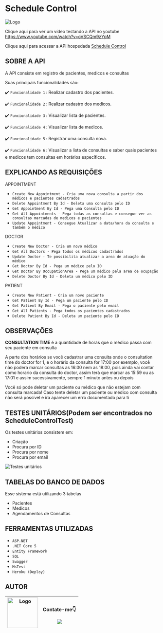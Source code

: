 # Schedule Control
  <img src="https://i.imgur.com/qMSek4h.png" alt="Logo" >
  <br/>

Clique aqui para ver um vídeo testando a API no youtube https://www.youtube.com/watch?v=oVSCQm9zYpM

Clique aqui para acessar a API hospedada [Schedule Control](https://schedulecontrollucas.herokuapp.com/index.html)

## SOBRE A API

  <p>A API consiste em registro de pacientes, medicos e consultas</p>
  
  <p>Suas principais funcionalidades são:</p>
  
  :heavy_check_mark: `Funcionalidade 1:` Realizar cadastro dos pacientes.
  
  :heavy_check_mark: `Funcionalidade 2:` Realizar cadastro dos medicos.
  
  :heavy_check_mark: `Funcionalidade 3:` Visualizar lista de pacientes.
  
  :heavy_check_mark: `Funcionalidade 4:` Visualizar lista de medicos.
  
  :heavy_check_mark: `Funcionalidade 5:` Registrar uma consulta nova.
  
  :heavy_check_mark: `Funcionalidade 6:` Visualizar a lista de consultas e saber quais pacientes e medicos tem consultas em horários específicos.
  
  ## EXPLICANDO AS REQUISIÇÕES
  
  <p>APPOINTMENT</p>
  
  - ``Create New Appointment - Cria uma nova consulta a partir dos médicos e pacientes cadastrados``
  - ``Delete Appointment By Id - Deleta uma consulta pelo ID``
  - ``Get Appointment By Id - Pega uma Consulta pelo ID``
  - ``Get All Appointments - Pega todas as consultas e consegue ver as consultas marcadas de medicos e pacientes``
  - ``Update Appointment - Consegue Atualizar a data/hora da consulta e também o médico``
  
  <p>DOCTOR</p>
  
  - ``Create New Doctor - Cria um novo médico``
  - ``Get All Doctors - Pega todos os médicos cadastrados``
  - ``Update Doctor - Te possibilita atualizar a area de atuação do médico``
  - ``Get Doctor By Id - Pega um médico pelo ID``
  - ``Get Doctor By OccupationArea - Pega um médico pela area de ocupação``
  - ``Delete Doctor By Id - Deleta um médico pelo ID``
  
  <p>PATIENT</p>
  
  - ``Create New Patient - Cria um novo paciente``
  - ``Get Patient By Id - Pega um paciente pelo ID``
  - ``Get Patient By Email - Pega o paciente pelo email``
  - ``Get All Patients - Pega todos os pacientes cadastrados``
  - ``Delete Patient By Id - Deleta um paciente pelo ID``
  
  ## OBSERVAÇÕES
  
  **CONSULTATION TIME** é a quantidade de horas que o médico passa com seu paciente em consulta
  <p>A parte dos horários se você cadastrar uma consulta onde o consultation time do doctor for 1, e o horário da consulta for 17:00 por exemplo, você não podera marcar consultas as 16:00 nem as 18:00, pois ainda vai contar como horario da consulta do doctor, assim terá que marcar as 15:59 ou as 17:01 e assim sucessivamente, sempre 1 minuto antes ou depois</p>
  <p>Você só pode deletar um paciente ou médico que não estejam com consulta marcada! Caso tente deletar um paciente ou médico com consulta não será possível e ira aparecer um erro documentado para ti</p>
  
  ## TESTES UNITÁRIOS(Podem ser encontrados no ScheduleControlTest)
  <p> Os testes unitários consistem em: </p>
  
  * Criação
  * Procura por ID
  * Procura por nome
  * Procura por email
   <img src="https://i.imgur.com/o8TM5kR.png" alt="Testes unitários" >
  
  ## TABELAS DO BANCO DE DADOS
  
  <p>Esse sistema está utilizando 3 tabelas</p>
  
  * Pacientes 
  * Medicos
  * Agendamentos de Consultas
  
  ## FERRAMENTAS UTILIZADAS
  
  - ``ASP.NET``
  - ``.NET Core 5``
  - ``Entity Framework``
  - ``SQL``
  - ``Swagger``
  - ``MsTest``
  - ``Heroku (Deploy)``
  
  ## AUTOR
    
   <img src="https://i.imgur.com/2dT2j1U.jpg" alt="Logo" whith="100" height="100"> | <p>Contate-me👇</p> <a href="https://www.linkedin.com/in/lucas-reluz-493549220/" target="_blank"><img src="https://img.shields.io/badge/-LinkedIn-%230077B5?style=for-the-badge&logo=linkedin&logoColor=white" target="_blank"></a>
   | :---: | :---:
